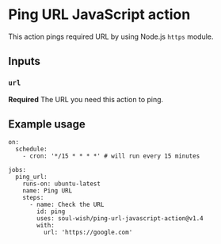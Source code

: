 # Ping URL JavaScript action

This action pings required URL by using Node.js `https` module.

## Inputs

### `url`

**Required** The URL you need this action to ping.

## Example usage

```
on:
  schedule:
    - cron: '*/15 * * * *' # will run every 15 minutes

jobs:
  ping_url:
    runs-on: ubuntu-latest
    name: Ping URL
    steps:
      - name: Check the URL
        id: ping
        uses: soul-wish/ping-url-javascript-action@v1.4
        with:
          url: 'https://google.com'
```
